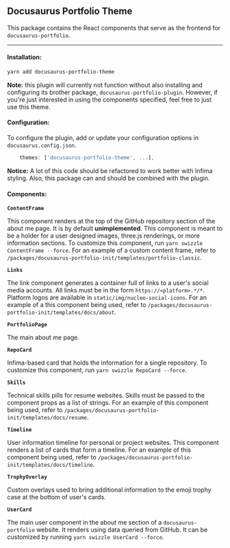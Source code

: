 ## Docusaurus Portfolio Theme

This package contains the React components that serve as the frontend for `docusaurus-portfolio`.

---

#### Installation:

```sh
yarn add docusaurus-portfolio-theme
```

**Note:** this plugin will currently not function without also installing and configuring its brother package, `docusaurus-portfolio-plugin`. However, if you're just interested in using the components specified, feel free to just use this theme.

#### Configuration:

To configure the plugin, add or update your configuration options in `docusaurus.config.json`.

```javascript
    themes: ['docusaurus-portfolio-theme', ...],
```

**Notice:** A lot of this code should be refactored to work better with Infima styling. Also, this package can and should be combined with the plugin.

#### Components:

**`ContentFrame`**

This component renders at the top of the GitHub repository section of the about me page. It is by default **unimplemented**. This component is meant to be a holder for a user designed images, three.js renderings, or more information sections. To customize this component, run `yarn swizzle ContentFrame --force`. For an example of a custom content frame, refer to `/packages/docusaurus-portfolio-init/templates/portfolio-classic`.

**`Links`**

The link component generates a container full of links to a user's social media accounts. All links must be in the form `https://<platform>.*/*`. Platform logos are available in `static/img/nucleo-social-icons`. For an example of a this component being used, refer to `/packages/docusaurus-portfolio-init/templates/docs/about`.

**`PortfolioPage`**

The main about me page.

**`RepoCard`**

Infima-based card that holds the information for a single repository. To customize this component, run `yarn swizzle RepoCard --force`.

**`Skills`**

Technical skills pills for resume websites. Skills must be passed to the component props as a list of strings. For an example of this component being used, refer to `/packages/docusaurus-portfolio-init/templates/docs/resume`.

**`Timeline`**

User information timeline for personal or project websites. This component renders a list of cards that form a timeline. For an example of this component being used, refer to `/packages/docusaurus-portfolio-init/templates/docs/timeline`.

**`TrophyOverlay`**

Custom overlays used to bring additional information to the emoji trophy case at the bottom of user's cards.

**`UserCard`**

The main user component in the about me section of a `docusaurus-portfolio` website. It renders using data queried from GitHub. It can be customized by running `yarn swizzle UserCard --force`.
